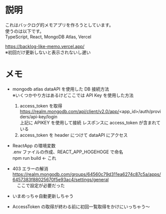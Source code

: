 # 説明

これはバックログ的メモアプリを作ろうとしています。  
使うのは以下です。  
TypeScript, React, MongoDB Atlas, Vercel

https://backlog-like-memo.vercel.app/  
※初回だけ更新しないと表示されないし遅い

# メモ

- mongodb atlas dataAPI を使用した DB 接続方法  
  ※いくつかやり方はあるけどここでは API Key を使用した方法

  1. access_token を取得
     https://realm.mongodb.com/api/client/v2.0/app/<app_id>/auth/providers/api-key/login  
     上記に APIKEY を使用して接続 レスポンスに access_token が含まれている
  1. access_token を header につけて dataAPI にアクセス

- ReactApp の環境変数  
  .env ファイルの作成、REACT_APP_HOGEHOGE で命名  
  npm run build <- これ

- 403 エラーの解消  
   https://realm.mongodb.com/groups/64560c79d311ea6274c87c5a/apps/6457383f88025670f5e93ac4/settings/general  
  　ここで設定が必要だった

- いまめっちゃ自動更新しちゃう

- AccessToken の取得が終わる前に初回一覧取得をかけにいっちゃう～
